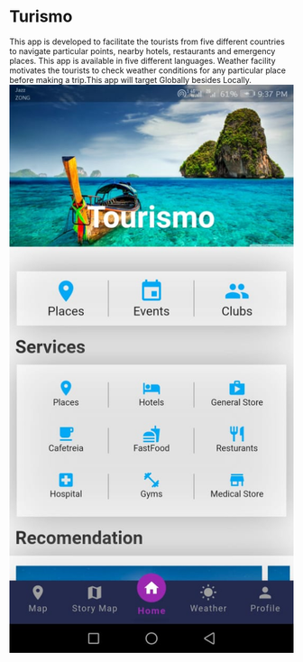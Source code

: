 # Turismo
This app is developed to facilitate the tourists from five different countries to navigate particular points, nearby hotels, restaurants and emergency places. This app is available in five different languages. Weather facility motivates the tourists to check weather conditions for any particular place before making a trip.This app will target Globally besides Locally.
![alt text](<https://github.com/adilwahla/Benzene/blob/master/demo/WhatsApp%20Image%202020-07-11%20at%209.39.13%20PM.jpeg>)
